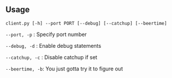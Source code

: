 ## Usage 

```
client.py [-h] --port PORT [--debug] [--catchup] [--beertime]
```

`--port, -p`    : Specify port number

`--debug, -d`   : Enable debug statements

`--catchup, -c` : Disable catchup if set

`--beertime, -b`: You just gotta try it to figure out
